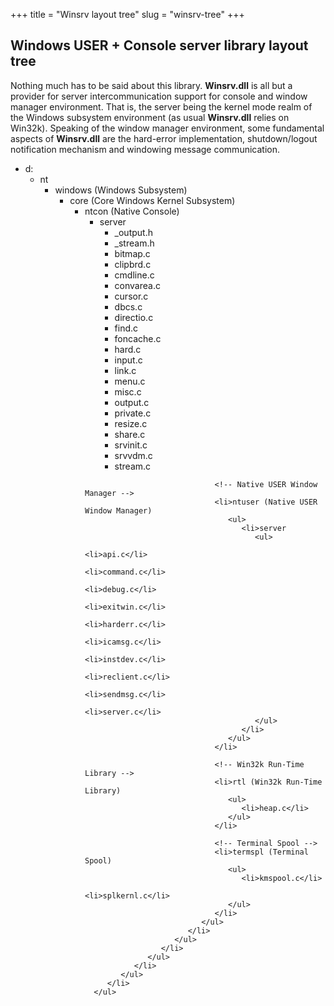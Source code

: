 +++
title = "Winsrv layout tree"
slug = "winsrv-tree"
+++

## Windows USER + Console server library layout tree

Nothing much has to be said about this library. **Winsrv.dll** is all but a provider for server intercommunication support for console and window manager environment. That is, the server being the kernel mode realm of the Windows subsystem environment (as usual **Winsrv.dll** relies on Win32k). Speaking of the window manager environment, some fundamental aspects of **Winsrv.dll** are the hard-error implementation, shutdown/logout notification mechanism and windowing message communication.

<ul class="tree">
         <li>d:
            <ul>
               <li>nt
                  <ul>
                     <li>windows (Windows Subsystem)
                        <ul>
                           <li>core (Core Windows Kernel Subsystem)
                              <ul>
                                 <li>ntcon (Native Console)
                                    <ul>
                                       <li>server
                                          <ul>
                                             <li>_output.h</li>
                                             <li>_stream.h</li>
                                             <li>bitmap.c</li>
                                             <li>clipbrd.c</li>
                                             <li>cmdline.c</li>
                                             <li>convarea.c</li>
                                             <li>cursor.c</li>
                                             <li>dbcs.c</li>
                                             <li>directio.c</li>
                                             <li>find.c</li>
                                             <li>foncache.c</li>
                                             <li>hard.c</li>
                                             <li>input.c</li>
                                             <li>link.c</li>
                                             <li>menu.c</li>
                                             <li>misc.c</li>
                                             <li>output.c</li>
                                             <li>private.c</li>
                                             <li>resize.c</li>
                                             <li>share.c</li>
                                             <li>srvinit.c</li>
                                             <li>srvvdm.c</li>
                                             <li>stream.c</li>
                                          </ul>
                                       </li>
                                    </ul>
                                 </li>

                                 <!-- Native USER Window Manager -->
                                 <li>ntuser (Native USER Window Manager)
                                    <ul>
                                       <li>server
                                          <ul>
                                             <li>api.c</li>
                                             <li>command.c</li>
                                             <li>debug.c</li>
                                             <li>exitwin.c</li>
                                             <li>harderr.c</li>
                                             <li>icamsg.c</li>
                                             <li>instdev.c</li>
                                             <li>reclient.c</li>
                                             <li>sendmsg.c</li>
                                             <li>server.c</li>
                                          </ul>
                                       </li>
                                    </ul>
                                 </li>

                                 <!-- Win32k Run-Time Library -->
                                 <li>rtl (Win32k Run-Time Library)
                                    <ul>
                                       <li>heap.c</li>
                                    </ul>
                                 </li>

                                 <!-- Terminal Spool -->
                                 <li>termspl (Terminal Spool)
                                    <ul>
                                       <li>kmspool.c</li>
                                       <li>splkernl.c</li>
                                    </ul>
                                 </li>
                              </ul>
                           </li>
                        </ul>
                     </li>
                  </ul>
               </li>
            </ul>
         </li>
      </ul>